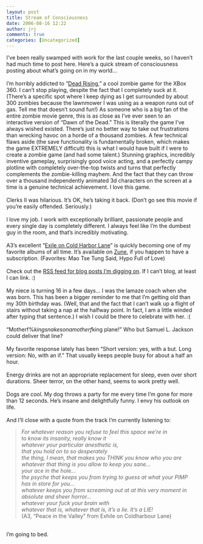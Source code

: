 ```yaml
---
layout: post
title: Stream of Consciousness
date: 2006-08-16 12:22
author: jrj
comments: true
categories: [Uncategorized]
---
```

I’ve been really swamped with work for the last couple weeks, so I haven’t had much time to post here. Here’s a quick stream of consciousness posting about what’s going on in my world...<br /><br />I’m horribly addicted to “<a href="http://ww2.capcom.com/deadrising/">Dead Rising</a>,” a cool zombie game for the XBox 360. I can’t stop playing, despite the fact that I completely suck at it. (There’s a specific spot where I keep dying as I get surrounded by about 300 zombies because the lawnmower I was using as a weapon runs out of gas. Tell me that doesn’t sound fun!) As someone who is a big fan of the entire zombie movie genre, this is as close as I’ve ever seen to an interactive version of “Dawn of the Dead.” This is literally the game I’ve always wished existed. There’s just no better way to take out frustrations than wrecking havoc on a horde of a thousand zombies. A few technical flaws aside (the save functionality is fundamentally broken, which makes the game EXTREMELY difficult) this is what I would have built if I were to create a zombie game (and had some talent.) Stunning graphics, incredibly inventive gameplay, surprisingly good voice acting, and a perfectly campy plotline with completely over-the-top twists and turns that perfectly complements the zombie-killing mayhem. And the fact that they can throw over a thousand independently animated 3d characters on the screen at a time is a genuine technical achievement. I love this game.<br /><br />Clerks II was hilarious. It’s OK, he’s taking it back. (Don’t go see this movie if you’re easily offended. Seriously.)<br /><br />I love my job. I work with exceptionally brilliant, passionate people and every single day is completely different. I always feel like I’m the dumbest guy in the room, and that’s incredibly motivating.<br /><br />A3’s excellent “<a href="http://www.amazon.com/gp/product/B000005ZL1/104-4108337-4144709?v=glance&amp;n=5174">Exile on Cold Harbor Lane</a>” is quickly becoming one of my favorite albums of all time. It’s available on <span style="text-decoration: strikethrough"><a href="http://www.zune.net/">Zune</a>, if you happen to have a subscription. (Favorites: Mao Tse Tung Said, Hypo Full of Love)<br /><br />Check out the <a href="http://services.newsgator.com/ngws/svc/ClippingsRSS.aspx?uid=28642">RSS feed for blog posts I’m digging on</a>. If I can’t blog, at least I can link.  :)<br /><br />My niece is turning 16 in a few days... I was the lamaze coach when she was born. This has been a bigger reminder to me that I’m getting old than my 30th birthday was. (Well, that and the fact that I can’t walk up a flight of stairs without taking a nap at the halfway point. In fact, I am a little winded after typing that sentence.)  I wish I could be there to celebrate with her.  :(<br /><br />“Motherf%$king snakes on a motherf%$king plane!” Who but Samuel L. Jackson could deliver that line?<br /><br />My favorite response lately has been “Short version: yes, with a but. Long version: No, with an if.”  That usually keeps people busy for about a half an hour.<br /><br />Energy drinks are not an appropriate replacement for sleep, even over short durations. Sheer terror, on the other hand, seems to work pretty well.<br /><br />Dogs are cool. My dog throws a party for me every time I’m gone for more than 12 seconds. He’s insane and delightfully funny. I envy his outlook on life.<br /><br />And I’ll close with a quote from the track I’m currently listening to:<br /><blockquote><span class="Apple-style-span" style="font-style: italic">For whatever reason you refuse to feel this space we’re in<br />to know its insanity, really know it<br />whatever your particular anesthetic is,<br />that you hold on to so desperately<br />the thing, I mean, that makes you THINK you know who you are<br />whatever that thing is you allow to keep you sane...<br />your ace in the hole...<br />the psyche that keeps you from trying to guess at what your PIMP has in store for you...<br />whatever keeps you from screaming out at at this very moment in absolute and sheer horror...<br />whatever your fuck your brain with<br />whatever that is, whatever that is, it’s a lie. It’s a LIE!<br /></span>(A3, “Peace in the Valley” from Exhile on Coldharbour Lane)<br /></blockquote><br />I’m going to bed.</span>
